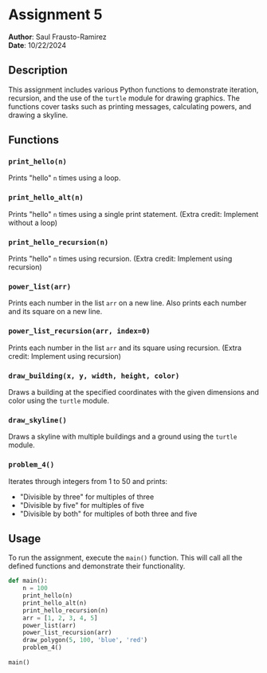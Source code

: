 # Assignment 5
**Author**: Saul Frausto-Ramirez  
**Date**: 10/22/2024

## Description
This assignment includes various Python functions to demonstrate iteration, recursion, and the use of the `turtle` module for drawing graphics. The functions cover tasks such as printing messages, calculating powers, and drawing a skyline.

## Functions

### `print_hello(n)`
Prints "hello" `n` times using a loop.

### `print_hello_alt(n)`
Prints "hello" `n` times using a single print statement. (Extra credit: Implement without a loop)

### `print_hello_recursion(n)`
Prints "hello" `n` times using recursion. (Extra credit: Implement using recursion)

### `power_list(arr)`
Prints each number in the list `arr` on a new line. Also prints each number and its square on a new line.

### `power_list_recursion(arr, index=0)`
Prints each number in the list `arr` and its square using recursion. (Extra credit: Implement using recursion)

### `draw_building(x, y, width, height, color)`
Draws a building at the specified coordinates with the given dimensions and color using the `turtle` module.

### `draw_skyline()`
Draws a skyline with multiple buildings and a ground using the `turtle` module.

### `problem_4()`
Iterates through integers from 1 to 50 and prints:
- "Divisible by three" for multiples of three
- "Divisible by five" for multiples of five
- "Divisible by both" for multiples of both three and five

## Usage
To run the assignment, execute the `main()` function. This will call all the defined functions and demonstrate their functionality.

```python
def main():
    n = 100
    print_hello(n)
    print_hello_alt(n)
    print_hello_recursion(n)
    arr = [1, 2, 3, 4, 5]
    power_list(arr)
    power_list_recursion(arr)
    draw_polygon(5, 100, 'blue', 'red')
    problem_4()
    
main()
